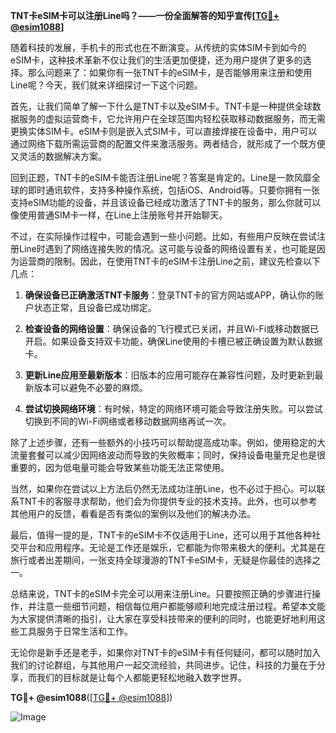 **TNT卡eSIM卡可以注册Line吗？——一份全面解答的知乎宣传[[TG💪+ @esim1088](https://t.me/s/esim1088)]**

随着科技的发展，手机卡的形式也在不断演变。从传统的实体SIM卡到如今的eSIM卡，这种技术革新不仅让我们的生活更加便捷，还为用户提供了更多的选择。那么问题来了：如果你有一张TNT卡的eSIM卡，是否能够用来注册和使用Line呢？今天，我们就来详细探讨一下这个问题。

首先，让我们简单了解一下什么是TNT卡以及eSIM卡。TNT卡是一种提供全球数据服务的虚拟运营商卡，它允许用户在全球范围内轻松获取移动数据服务，而无需更换实体SIM卡。eSIM卡则是嵌入式SIM卡，可以直接焊接在设备中，用户可以通过网络下载所需运营商的配置文件来激活服务。两者结合，就形成了一个既方便又灵活的数据解决方案。

回到正题，TNT卡的eSIM卡能否注册Line呢？答案是肯定的。Line是一款风靡全球的即时通讯软件，支持多种操作系统，包括iOS、Android等。只要你拥有一张支持eSIM功能的设备，并且该设备已经成功激活了TNT卡的服务，那么你就可以像使用普通SIM卡一样，在Line上注册账号并开始聊天。

不过，在实际操作过程中，可能会遇到一些小问题。比如，有些用户反映在尝试注册Line时遇到了网络连接失败的情况。这可能与设备的网络设置有关，也可能是因为运营商的限制。因此，在使用TNT卡的eSIM卡注册Line之前，建议先检查以下几点：

1. **确保设备已正确激活TNT卡服务**：登录TNT卡的官方网站或APP，确认你的账户状态正常，且设备已成功绑定。
   
2. **检查设备的网络设置**：确保设备的飞行模式已关闭，并且Wi-Fi或移动数据已开启。如果设备支持双卡功能，确保Line使用的卡槽已被正确设置为默认数据卡。

3. **更新Line应用至最新版本**：旧版本的应用可能存在兼容性问题，及时更新到最新版本可以避免不必要的麻烦。

4. **尝试切换网络环境**：有时候，特定的网络环境可能会导致注册失败。可以尝试切换到不同的Wi-Fi网络或者移动数据网络再试一次。

除了上述步骤，还有一些额外的小技巧可以帮助提高成功率。例如，使用稳定的大流量套餐可以减少因网络波动而导致的失败概率；同时，保持设备电量充足也是很重要的，因为低电量可能会导致某些功能无法正常使用。

当然，如果你在尝试以上方法后仍然无法成功注册Line，也不必过于担心。可以联系TNT卡的客服寻求帮助，他们会为你提供专业的技术支持。此外，也可以参考其他用户的反馈，看看是否有类似的案例以及他们的解决办法。

最后，值得一提的是，TNT卡的eSIM卡不仅适用于Line，还可以用于其他各种社交平台和应用程序。无论是工作还是娱乐，它都能为你带来极大的便利。尤其是在旅行或者出差期间，一张支持全球漫游的TNT卡eSIM卡，无疑是你最佳的选择之一。

总结来说，TNT卡的eSIM卡完全可以用来注册Line。只要按照正确的步骤进行操作，并注意一些细节问题，相信每位用户都能够顺利地完成注册过程。希望本文能为大家提供清晰的指引，让大家在享受科技带来的便利的同时，也能更好地利用这些工具服务于日常生活和工作。

无论你是新手还是老手，如果你对TNT卡的eSIM卡有任何疑问，都可以随时加入我们的讨论群组，与其他用户一起交流经验，共同进步。记住，科技的力量在于分享，而我们的目标就是让每个人都能更轻松地融入数字世界。

**TG💪+ @esim1088**([[TG💪+ @esim1088](https://t.me/s/esim1088)]) 

![Image](https://i.postimg.cc/4NQfJmqS/Snipaste-2025-05-13-00-14-12.png)